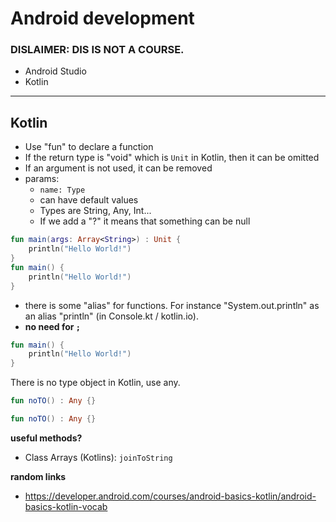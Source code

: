 # Android development

### DISLAIMER: DIS IS NOT A COURSE.

* Android Studio
* Kotlin

<hr class="sr">

## Kotlin

* Use "fun" to declare a function
* If the return type is "void" which is `Unit` in Kotlin, then it can be omitted
* If an argument is not used, it can be removed
* params: 
  * `name: Type`
  * can have default values
  * Types are String, Any, Int...
  * If we add a "?" it means that something can be null

```kotlin
fun main(args: Array<String>) : Unit {
    println("Hello World!")
}
fun main() {
    println("Hello World!")
}
```

* there is some "alias" for functions. For instance "System.out.println" as an alias "println" (in Console.kt / kotlin.io).
* **no need for `;`**

```kotlin
fun main() {
    println("Hello World!")
}
```

There is no type object in Kotlin, use any.

```kotlin
fun noTO() : Any {}
```

```kotlin
fun noTO() : Any {}
```

**useful methods?**

* Class Arrays (Kotlins): `joinToString`

**random links**

* https://developer.android.com/courses/android-basics-kotlin/android-basics-kotlin-vocab